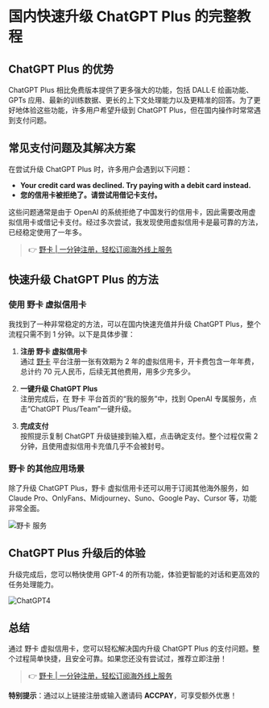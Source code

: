 # 国内快速升级 ChatGPT Plus 的完整教程

## ChatGPT Plus 的优势

ChatGPT Plus 相比免费版本提供了更多强大的功能，包括 DALL·E 绘画功能、GPTs 应用、最新的训练数据、更长的上下文处理能力以及更精准的回答。为了更好地体验这些功能，许多用户希望升级到 ChatGPT Plus，但在国内操作时常常遇到支付问题。

## 常见支付问题及其解决方案

在尝试升级 ChatGPT Plus 时，许多用户会遇到以下问题：

- **Your credit card was declined. Try paying with a debit card instead.**
- **您的信用卡被拒绝了。请尝试用借记卡支付。**

这些问题通常是由于 OpenAI 的系统拒绝了中国发行的信用卡，因此需要改用虚拟信用卡或借记卡支付。经过多次尝试，我发现使用虚拟信用卡是最可靠的方法，已经稳定使用了一年多。

> 👉 [野卡 | 一分钟注册，轻松订阅海外线上服务](https://bbtdd.com/yeka)

## 快速升级 ChatGPT Plus 的方法

### 使用 野卡 虚拟信用卡

我找到了一种非常稳定的方法，可以在国内快速充值并升级 ChatGPT Plus，整个流程只需不到 1 分钟。以下是具体步骤：

1. **注册 野卡 虚拟信用卡**  
   通过 [野卡](https://bbtdd.com/yeka) 平台注册一张有效期为 2 年的虚拟信用卡，开卡费包含一年年费，总计约 70 元人民币，后续无其他费用，用多少充多少。
   
2. **一键升级 ChatGPT Plus**  
   注册完成后，在 野卡 平台首页的“我的服务”中，找到 OpenAI 专属服务，点击“ChatGPT Plus/Team”一键升级。

3. **完成支付**  
   按照提示复制 ChatGPT 升级链接到输入框，点击确定支付。整个过程仅需 2 分钟，且使用虚拟信用卡充值几乎不会被封号。

### 野卡 的其他应用场景

除了升级 ChatGPT Plus，野卡 虚拟信用卡还可以用于订阅其他海外服务，如 Claude Pro、OnlyFans、Midjourney、Suno、Google Pay、Cursor 等，功能非常全面。

![野卡 服务](https://bbtdd.com/wp-content/uploads/img/18171275.webp)

## ChatGPT Plus 升级后的体验

升级完成后，您可以畅快使用 GPT-4 的所有功能，体验更智能的对话和更高效的任务处理能力。

![ChatGPT4](https://bbtdd.com/wp-content/uploads/img/063793953.webp)

## 总结

通过 野卡 虚拟信用卡，您可以轻松解决国内升级 ChatGPT Plus 的支付问题。整个过程简单快捷，且安全可靠。如果您还没有尝试过，推荐立即注册！

> 👉 [野卡 | 一分钟注册，轻松订阅海外线上服务](https://bbtdd.com/yeka)

**特别提示**：通过以上链接注册或输入邀请码 **ACCPAY**，可享受额外优惠！
